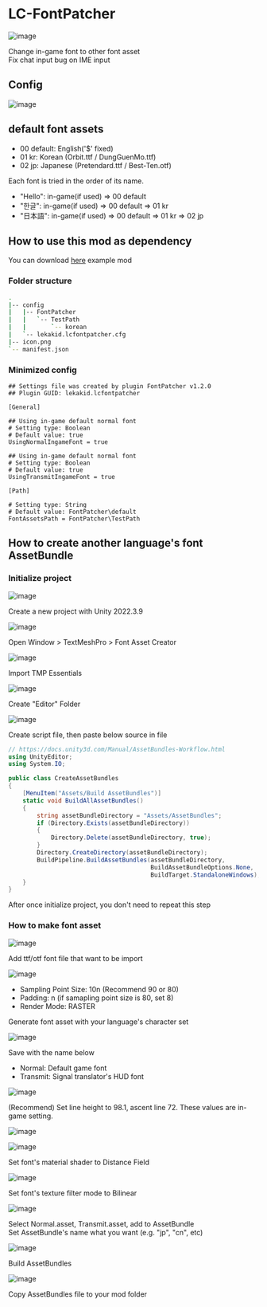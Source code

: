 # LC-FontPatcher

![image](https://github.com/lekakid/LC-FontPatcher/assets/1362809/c11faea3-9c86-495a-99d4-ed56742ecf66)

Change in-game font to other font asset  
Fix chat input bug on IME input

## Config

![image](https://github.com/lekakid/LC-FontPatcher/assets/1362809/ca6112ab-38f5-4386-aca8-60bd872bf367)

## default font assets

- 00 default: English('$' fixed)
- 01 kr: Korean (Orbit.ttf / DungGuenMo.ttf)
- 02 jp: Japanese (Pretendard.ttf / Best-Ten.otf)

Each font is tried in the order of its name.

- "Hello": in-game(if used) => 00 default
- "한글": in-game(if used) => 00 default => 01 kr
- "日本語": in-game(if used) => 00 default => 01 kr => 02 jp

## How to use this mod as dependency

You can download [here](https://github.com/lekakid/LC-FontPatcher/releases/latest/download/LeKAKiD-FontAssetExample-1.0.0.zip) example mod

### Folder structure

```bash
.
|-- config
|   |-- FontPatcher
|   |   `-- TestPath
|   |       `-- korean
|   `-- lekakid.lcfontpatcher.cfg
|-- icon.png
`-- manifest.json
```

### Minimized config

```Properties
## Settings file was created by plugin FontPatcher v1.2.0
## Plugin GUID: lekakid.lcfontpatcher

[General]

## Using in-game default normal font
# Setting type: Boolean
# Default value: true
UsingNormalIngameFont = true

## Using in-game default normal font
# Setting type: Boolean
# Default value: true
UsingTransmitIngameFont = true

[Path]

# Setting type: String
# Default value: FontPatcher\default
FontAssetsPath = FontPatcher\TestPath
```

## How to create another language's font AssetBundle

### Initialize project

![image](https://github.com/lekakid/LC-FontPatcher/assets/1362809/6475b6c9-37dc-47b1-a837-2461d505869e)

Create a new project with Unity 2022.3.9

![image](https://github.com/lekakid/LC-FontPatcher/assets/1362809/f9f126a2-ec7b-4632-b0fc-4e50658ccd16)

Open Window > TextMeshPro > Font Asset Creator

![image](https://github.com/lekakid/LC-FontPatcher/assets/1362809/f3942a57-be3b-4966-96a6-563a9756a934)

Import TMP Essentials

![image](https://github.com/lekakid/LC-FontPatcher/assets/1362809/945a98bc-5cbb-427e-a3e6-03167c6decfd)

Create "Editor" Folder

![image](https://github.com/lekakid/LC-FontPatcher/assets/1362809/466e8270-6bc7-4a41-99a3-410a3acdd943)

Create script file, then paste below source in file

```cs
// https://docs.unity3d.com/Manual/AssetBundles-Workflow.html
using UnityEditor;
using System.IO;

public class CreateAssetBundles
{
    [MenuItem("Assets/Build AssetBundles")]
    static void BuildAllAssetBundles()
    {
        string assetBundleDirectory = "Assets/AssetBundles";
        if (Directory.Exists(assetBundleDirectory))
        {
            Directory.Delete(assetBundleDirectory, true);
        }
        Directory.CreateDirectory(assetBundleDirectory);
        BuildPipeline.BuildAssetBundles(assetBundleDirectory,
                                        BuildAssetBundleOptions.None,
                                        BuildTarget.StandaloneWindows);
    }
}
```

After once initialize project, you don't need to repeat this step

### How to make font asset

![image](https://github.com/lekakid/LC-FontPatcher/assets/1362809/06739b1e-64ee-4d9c-81e9-4212b5a1895c)

Add ttf/otf font file that want to be import

![image](https://github.com/lekakid/LC-SignalTranslatorAligner/assets/1362809/e573005b-a4b3-4185-8c81-a69993fb5b87)

- Sampling Point Size: 10n (Recommend 90 or 80)
- Padding: n (if samapling point size is 80, set 8)
- Render Mode: RASTER

Generate font asset with your language's character set

![image](https://github.com/lekakid/LC-FontPatcher/assets/1362809/e509d526-af39-4ab3-b8c2-4420d73b048a)

Save with the name below

- Normal: Default game font
- Transmit: Signal translator's HUD font

![image](https://github.com/lekakid/LC-FontPatcher/assets/1362809/ed204743-4926-4cd0-a8d3-fe97dcbb8046)

(Recommend) Set line height to 98.1, ascent line 72.
These values are in-game setting.

![image](https://github.com/lekakid/LC-FontPatcher/assets/1362809/c9f7b3e7-55d9-4d52-8cf8-deef54b69b28)

![image](https://github.com/lekakid/LC-FontPatcher/assets/1362809/bf54eb54-1540-4449-aa7b-6d68fe1fa536)

Set font's material shader to Distance Field

![image](https://github.com/lekakid/LC-FontPatcher/assets/1362809/6cc99b7d-081a-4643-999d-b1a24ccacd3d)

Set font's texture filter mode to Bilinear

![image](https://github.com/lekakid/LC-FontPatcher/assets/1362809/e613af8c-dfff-4775-8a7b-c0c3c8a93304)

Select Normal.asset, Transmit.asset, add to AssetBundle  
Set AssetBundle's name what you want (e.g. "jp", "cn", etc)

![image](https://github.com/lekakid/LC-FontPatcher/assets/1362809/e99c9ba1-17cb-4565-8b5f-6b5da9041ff1)

Build AssetBundles

![image](https://github.com/lekakid/LC-FontPatcher/assets/1362809/5e77314d-db60-4370-b2f2-7452f8d78ec6)

Copy AssetBundles file to your mod folder
